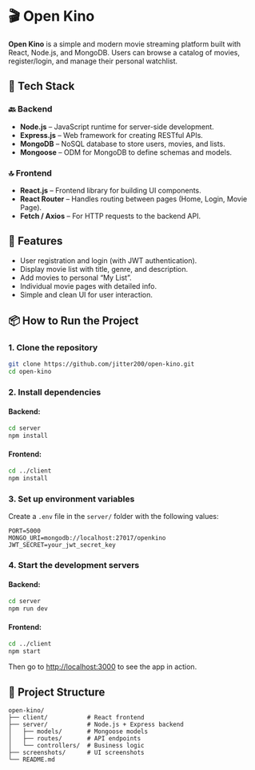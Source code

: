 # 🎬 Open Kino

**Open Kino** is a simple and modern movie streaming platform built with React, Node.js, and MongoDB. Users can browse a catalog of movies, register/login, and manage their personal watchlist.

## 🔧 Tech Stack

### 🔙 Backend

* **Node.js** – JavaScript runtime for server-side development.
* **Express.js** – Web framework for creating RESTful APIs.
* **MongoDB** – NoSQL database to store users, movies, and lists.
* **Mongoose** – ODM for MongoDB to define schemas and models.

### 🔝 Frontend

* **React.js** – Frontend library for building UI components.
* **React Router** – Handles routing between pages (Home, Login, Movie Page).
* **Fetch / Axios** – For HTTP requests to the backend API.

## 🚀 Features

* User registration and login (with JWT authentication).
* Display movie list with title, genre, and description.
* Add movies to personal “My List”.
* Individual movie pages with detailed info.
* Simple and clean UI for user interaction.


## 📦 How to Run the Project

### 1. Clone the repository

```bash
git clone https://github.com/jitter200/open-kino.git
cd open-kino
```

### 2. Install dependencies

#### Backend:

```bash
cd server
npm install
```

#### Frontend:

```bash
cd ../client
npm install
```

### 3. Set up environment variables

Create a `.env` file in the `server/` folder with the following values:

```
PORT=5000
MONGO_URI=mongodb://localhost:27017/openkino
JWT_SECRET=your_jwt_secret_key
```

### 4. Start the development servers

#### Backend:

```bash
cd server
npm run dev
```

#### Frontend:

```bash
cd ../client
npm start
```

Then go to [http://localhost:3000](http://localhost:3000) to see the app in action.

## 📁 Project Structure

```
open-kino/
├── client/           # React frontend
├── server/           # Node.js + Express backend
│   ├── models/       # Mongoose models
│   ├── routes/       # API endpoints
│   └── controllers/  # Business logic
├── screenshots/      # UI screenshots
└── README.md
```
